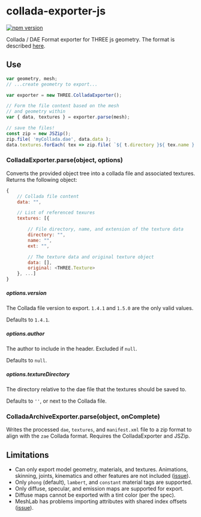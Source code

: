 # collada-exporter-js

[![npm version](https://badge.fury.io/js/collada-exporter.svg)](https://www.npmjs.com/package/collada-exporter)

Collada / DAE Format exporter for THREE js geometry. The format is described [here](https://www.khronos.org/collada/).

## Use

```js
var geometry, mesh;
// ...create geometry to export...

var exporter = new THREE.ColladaExporter();

// Form the file content based on the mesh
// and geometry within
var { data, textures } = exporter.parse(mesh);

// save the files!
const zip = new JSZip();
zip.file( 'myCollada.dae', data.data );
data.textures.forEach( tex => zip.file( `${ t.directory }${ tex.name }.${ tex.ext }`, tex.data ) );

```

### ColladaExporter.parse(object, options)

Converts the provided object tree into a collada file and associated textures. Returns the following object:
```js
{
	// Collada file content
	data: "",

	// List of referenced texures
	textures: [{

		// File directory, name, and extension of the texture data
		directory: "",
		name: "",
		ext: "",

		// The texture data and original texture object
		data: [],
		original: <THREE.Texture>
	}, ...]
}
```
##### options.version

The Collada file version to export. `1.4.1` and `1.5.0` are the only valid values.

Defaults to `1.4.1`.

##### options.author

The author to include in the header. Excluded if `null`.

Defaults to `null`.

##### options.textureDirectory

The directory relative to the dae file that the textures should be saved to.

Defaults to `''`, or next to the Collada file.

### ColladaArchiveExporter.parse(object, onComplete)

Writes the processed `dae`, `textures`, and `manifest.xml` file to a zip format to align with the `zae` Collada format. Requires the ColladaExporter and JSZip.

## Limitations

- Can only export model geometry, materials, and textures. Animations, skinning, joints, kinematics and other features are not included ([issue](https://github.com/gkjohnson/collada-exporter-js/issues/4)).
- Only `phong` (default), `lambert`, and `constant` material tags are supported.
- Only diffuse, specular, and emission maps are supported for export.
- Diffuse maps cannot be exported with a tint color (per the spec).
- MeshLab has problems importing attributes with shared index offsets ([issue](https://github.com/gkjohnson/collada-exporter-js/issues/8)).
